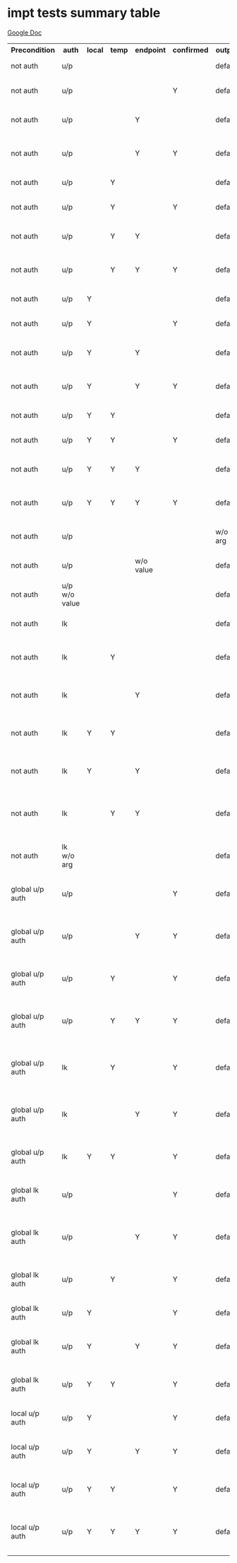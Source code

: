# impt tests summary table  

[Google Doc](https://docs.google.com/spreadsheets/d/1sAOkKtzRiPov6Yq6fYbqpluihLuWpczDOkmuQCYFb9c/edit?usp=sharing)

<sub>
<table>
<tr>
<th>Precondition</th>
<th>auth</th>
<th>local</th>
<th>temp</th>
<th>endpoint</th>
<th>confirmed</th>
 <th>output</th>
<th>?</th>
<th>Test file</th>
<th>Test name</th>
</tr>
<tr><td>not auth</td><td>u/p</td><td colspan="4"><td>default</td><td></td><td>auth/auth_user_pwd.spec.js</td><td>global auth login</td></tr>
<tr><td>not auth</td><td>u/p</td><td></td><td></td><td></td><td>Y</td><td>default</td><td></td><td>auth/auth_user_pwd.spec.js</td><td>global auth login <br> with confirm</td></tr>
<tr><td>not auth</td><td>u/p</td><td></td><td></td><td>Y</td><td></td><td>default</td><td></td><td>auth/auth_user_pwd.spec.js</td><td>global auth login with endpoint</td></tr>
<tr><td>not auth</td><td>u/p</td><td></td><td></td><td>Y</td><td>Y</td><td>default</td><td></td><td>auth/auth_user_pwd.spec.js</td><td>global auth login with endpoint and confirm</td></tr>
<tr><td>not auth</td><td>u/p</td><td></td><td>Y</td><td></td><td></td><td>default</td><td></td><td>auth/auth_user_pwd.spec.js</td><td>global temp auth login</td></tr>
<tr><td>not auth</td><td>u/p</td><td></td><td>Y</td><td></td><td>Y</td><td>default</td><td></td><td>auth/auth_user_pwd.spec.js</td><td>global temp auth login with confirm</td></tr>
<tr><td>not auth</td><td>u/p</td><td></td><td>Y</td><td>Y</td><td></td><td>default</td><td></td><td>auth/auth_user_pwd.spec.js</td><td>global temp auth login with endpoint</td></tr>
<tr><td>not auth</td><td>u/p</td><td></td><td>Y</td><td>Y</td><td>Y</td><td>default</td><td></td><td>auth/auth_user_pwd.spec.js</td><td>global temp auth login with endpoint and confirm</td></tr>
<tr><td>not auth</td><td>u/p</td><td>Y</td><td></td><td></td><td></td><td>default</td><td></td><td>auth/auth_user_pwd.spec.js</td><td>local auth login</td></tr>
<tr><td>not auth</td><td>u/p</td><td>Y</td><td></td><td></td><td>Y</td><td>default</td><td></td><td>auth/auth_user_pwd.spec.js</td><td>local auth login with confirm</td></tr>
<tr><td>not auth</td><td>u/p</td><td>Y</td><td></td><td>Y</td><td></td><td>default</td><td></td><td>auth/auth_user_pwd.spec.js</td><td>local auth login with endpoint</td></tr>
<tr><td>not auth</td><td>u/p</td><td>Y</td><td></td><td>Y</td><td>Y</td><td>default</td><td></td><td>auth/auth_user_pwd.spec.js</td><td>local auth login with endpoint and confirm</td></tr>
<tr><td>not auth</td><td>u/p</td><td>Y</td><td>Y</td><td></td><td></td><td>default</td><td></td><td>auth/auth_user_pwd.spec.js</td><td>local temp auth login</td></tr>
<tr><td>not auth</td><td>u/p</td><td>Y</td><td>Y</td><td></td><td>Y</td><td>default</td><td></td><td>auth/auth_user_pwd.spec.js</td><td>local temp auth login with confirm</td></tr>
<tr><td>not auth</td><td>u/p</td><td>Y</td><td>Y</td><td>Y</td><td></td><td>default</td><td></td><td>auth/auth_user_pwd.spec.js</td><td>local temp auth login with endpoint</td></tr>
<tr><td>not auth</td><td>u/p</td><td>Y</td><td>Y</td><td>Y</td><td>Y</td><td>default</td><td></td><td>auth/auth_user_pwd.spec.js</td><td>local temp auth login with endpoint and confirm</td></tr>
<tr><td>not auth</td><td>u/p</td><td></td><td></td><td></td><td></td><td>w/o arg</td><td></td><td>auth/auth_user_pwd.spec.js</td><td>login without output argument</td></tr>
<tr><td>not auth</td><td>u/p</td><td></td><td></td><td>w/o value</td><td></td><td>default</td><td></td><td>auth/auth_user_pwd.spec.js</td><td>login without endpoint argument</td></tr>
<tr><td>not auth</td><td>u/p w/o value </td><td></td><td></td><td></td><td></td><td>default</td><td></td><td>auth/auth_user_pwd.spec.js</td><td>login without user/password</td></tr>
<tr><td>not auth</td><td>lk</td><td></td><td></td><td></td><td></td><td>default</td><td></td><td>auth/auth_loginkey.spec.js</td><td>global auth loginkey login by loginkey</td></tr>
<tr><td>not auth</td><td>lk</td><td></td><td>Y</td><td></td><td></td><td>default</td><td></td><td>auth/auth_loginkey.spec.js</td><td>global temp loginkey auth login by loginkey</td></tr>
<tr><td>not auth</td><td>lk</td><td></td><td></td><td>Y</td><td></td><td>default</td><td></td><td>auth/auth_loginkey.spec.js</td><td>global auth loginkey login by loginkey with endpoint</td></tr>
<tr><td>not auth</td><td>lk</td><td>Y</td><td>Y</td><td></td><td></td><td>default</td><td></td><td>auth/auth_loginkey.spec.js</td><td>local temp loginkey auth login by loginkey</td></tr>
<tr><td>not auth</td><td>lk</td><td>Y</td><td></td><td>Y</td><td></td><td>default</td><td></td><td>auth/auth_loginkey.spec.js</td><td>local loginkey auth login by loginkey with endpoint</td></tr>
<tr><td>not auth</td><td>lk</td><td></td><td>Y</td><td>Y</td><td></td><td>default</td><td></td><td>auth/auth_loginkey.spec.js</td><td>global temp loginkey auth login by loginkey with endpoint</td></tr>
<tr><td>not auth</td><td>lk w/o arg </td><td></td><td></td><td></td><td></td><td>default</td><td></td><td>auth/auth_loginkey.spec.js</td><td>global loginkey auth login without loginkey</td></tr>
<tr><td>global u/p auth</td><td>u/p</td><td></td><td></td><td></td><td>Y</td><td>default</td><td></td><td>auth/auth_user_pwd.spec.js</td><td>repeated global auth login with confirm</td></tr>
<tr><td>global u/p auth</td><td>u/p</td><td></td><td></td><td>Y</td><td>Y</td><td>default</td><td></td><td>auth/auth_user_pwd.spec.js</td><td>repeated global auth login with endpoint and confirm</td></tr>
<tr><td>global u/p auth</td><td>u/p</td><td></td><td>Y</td><td></td><td>Y</td><td>default</td><td></td><td>auth/auth_user_pwd.spec.js</td><td>repeated global temp auth login with confirm</td></tr>
<tr><td>global u/p auth</td><td>u/p</td><td></td><td>Y</td><td>Y</td><td>Y</td><td>default</td><td></td><td>auth/auth_user_pwd.spec.js</td><td>repeated global temp auth login with endpoint and confirm</td></tr>
<tr><td>global u/p auth</td><td>lk</td><td></td><td>Y</td><td></td><td>Y</td><td>default</td><td></td><td>auth/auth_loginkey.spec.js</td><td>repeated global temp loginkey auth login with confirm</td></tr>
<tr><td>global u/p auth</td><td>lk</td><td></td><td></td><td>Y</td><td>Y</td><td>default</td><td></td><td>auth/auth_loginkey.spec.js</td><td>repeated global auth loginkey login with endpoint and confirm</td></tr>
<tr><td>global u/p auth</td><td>lk</td><td>Y</td><td>Y</td><td></td><td>Y</td><td>default</td><td></td><td>auth/auth_loginkey.spec.js</td><td>repeated local temp loginkey auth login with confirm</td></tr>
<tr><td>global lk auth</td><td>u/p</td><td></td><td></td><td></td><td>Y</td><td>default</td><td></td><td>auth/auth_loginkey.spec.js</td><td>repeated global auth login with confirm</td></tr>
<tr><td>global lk auth</td><td>u/p</td><td></td><td></td><td>Y</td><td>Y</td><td>default</td><td></td><td>auth/auth_loginkey.spec.js</td><td>repeated global auth login with endpoint and confirm</td></tr>
<tr><td>global lk auth</td><td>u/p</td><td></td><td>Y</td><td></td><td>Y</td><td>default</td><td></td><td>auth/auth_loginkey.spec.js</td><td>repeated global temp auth login with confirm</td></tr>
<tr><td>global lk auth</td><td>u/p</td><td>Y</td><td></td><td></td><td>Y</td><td>default</td><td></td><td>auth/auth_loginkey.spec.js</td><td>repeated local auth login with confirm</td></tr>
<tr><td>global lk auth</td><td>u/p</td><td>Y</td><td></td><td>Y</td><td>Y</td><td>default</td><td></td><td>auth/auth_loginkey.spec.js</td><td>repeated local auth login with endpoint and confirm</td></tr>
<tr><td>global lk auth</td><td>u/p</td><td>Y</td><td>Y</td><td></td><td>Y</td><td>default</td><td></td><td>auth/auth_loginkey.spec.js</td><td>repeated local temp auth login with confirm</td></tr>
<tr><td>local u/p auth</td><td>u/p</td><td>Y</td><td></td><td></td><td>Y</td><td>default</td><td></td><td>auth/auth_user_pwd.spec.js</td><td>repeated local auth login with confirm</td></tr>
<tr><td>local u/p auth</td><td>u/p</td><td>Y</td><td></td><td>Y</td><td>Y</td><td>default</td><td></td><td>auth/auth_user_pwd.spec.js</td><td>repeated local auth login with endpoint and confirm</td></tr>
<tr><td>local u/p auth</td><td>u/p</td><td>Y</td><td>Y</td><td></td><td>Y</td><td>default</td><td></td><td>auth/auth_user_pwd.spec.js</td><td>repeated local temp auth login with confirm</td></tr>
<tr><td>local u/p auth</td><td>u/p</td><td>Y</td><td>Y</td><td>Y</td><td>Y</td><td>default</td><td></td><td>auth/auth_user_pwd.spec.js</td><td>repeated local temp auth login with endpoint and confirm</td></tr>
</sub>
</sub>
